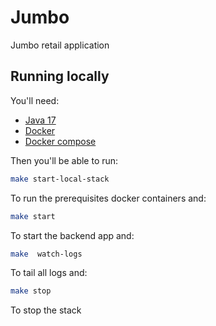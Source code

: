# Jumbo

Jumbo retail application

## Running locally

You'll need:

* [Java 17](https://www.oracle.com/java/technologies/downloads/#java17/)
* [Docker](https://docs.docker.com/get-docker/)
* [Docker compose](https://docs.docker.com/compose/install/)

Then you'll be able to run:

```sh
make start-local-stack
```

To run the prerequisites docker containers and:

```sh
make start
```

To start the backend app and:


```sh
make  watch-logs
```

To tail all logs and:

```sh
make stop
```

To stop the stack